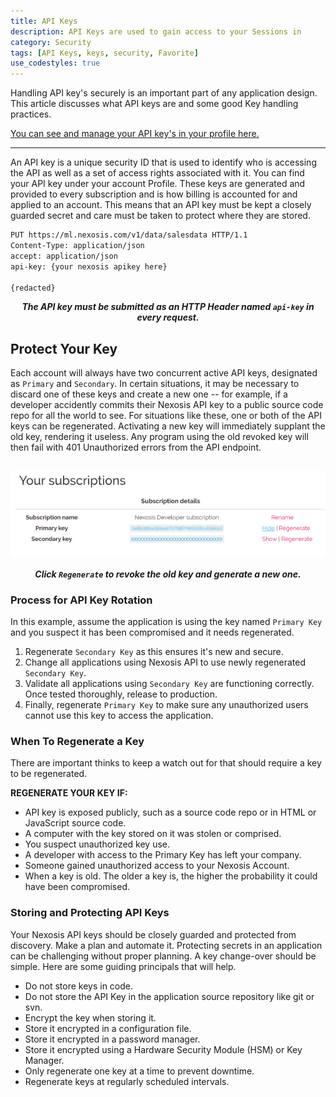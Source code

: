```yaml
---
title: API Keys
description: API Keys are used to gain access to your Sessions in 
category: Security
tags: [API Keys, keys, security, Favorite]
use_codestyles: true
---
```


Handling API key's securely is an important part of any application design. This article discusses what API keys are and some good Key handling practices.

[You can see and manage your API key's in your profile here.](https://developers.nexosis.com/developer)

------
An API key is a unique security ID that is used to identify who is accessing the API as well as a set of access rights associated with it. You can find your API key under your account Profile. These keys are generated and provided to every subscription and is how billing is accounted for and applied to an account. This means that an API key must be kept a closely guarded secret and care must be taken to protect where they are stored. 

``` bash
PUT https://ml.nexosis.com/v1/data/salesdata HTTP/1.1
Content-Type: application/json
accept: application/json
api-key: {your nexosis apikey here}

{redacted}
```

<p align="center"><em><strong>The API key must be submitted as an HTTP Header named <code>api-key</code> in every request.</strong></em></p>

## Protect Your Key

Each account will always have two concurrent active API keys, designated as <code>Primary</code> and <code>Secondary</code>. In certain situations, it may be necessary to discard one of these keys and create a new one -- for example, if a developer accidently commits their Nexosis API key to a public source code repo for all the world to see. For situations like these, one or both of the API keys can be regenerated.  Activating a new key will immediately supplant the old key, rendering it useless. Any program using the old revoked key will then fail with 401 Unauthorized errors from the API endpoint.

<p align="center">  <img alt="API Keys" src="/assets/img/api_keys.png" style="padding: 15px 0;"/><br/>
<strong><em>Click <code>Regenerate</code> to revoke the old key and generate a new one.</em></strong></p>

### Process for API Key Rotation

In this example, assume the application is using the key named <code>Primary Key</code> and you suspect it has been compromised and it needs regenerated.

1. Regenerate <code>Secondary Key</code> as this ensures it's new and secure.
2. Change all applications using Nexosis API to use newly regenerated <code>Secondary Key</code>.
3. Validate all applications using <code>Secondary Key</code> are functioning correctly. Once tested thoroughly, release to production.
4. Finally, regenerate <code>Primary Key</code> to make sure any unauthorized users cannot use this key to access the application.

### When To Regenerate a Key

There are important thinks to keep a watch out for that should require a key to be regenerated.

<b>REGENERATE YOUR KEY IF:</b>
* API key is exposed publicly, such as a source code repo or in HTML or JavaScript source code.
* A computer with the key stored on it was stolen or comprised.
* You suspect unauthorized key use.
* A developer with access to the Primary Key has left your company.
* Someone gained unauthorized access to your Nexosis Account.
* When a key is old. The older a key is, the higher the probability it could have been compromised.

### Storing and Protecting API Keys

Your Nexosis API keys should be closely guarded and protected from discovery.  Make a plan and automate it. Protecting secrets in an application can be challenging without proper planning. A key change-over should be simple. Here are some guiding principals that will help.

* Do not store keys in code.
* Do not store the API Key in the application source repository like git or svn.
* Encrypt the key when storing it.
* Store it encrypted in a configuration file.
* Store it encrypted in a password manager.
* Store it encrypted using a Hardware Security Module (HSM) or Key Manager.
* Only regenerate one key at a time to prevent downtime. 
* Regenerate keys at regularly scheduled intervals.